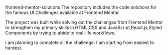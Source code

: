 frontend-mentor-solutions
The repository includes the code solutions for the famous UI Challenges available at Frontend Mentor

The project was built while solving out the challenges from Frontend Mentor to strengthen my primary skills in HTML,CSS and JavaScript,React.js,Styled Components by trying to abide to real-life workflows.

I am planning to complete all the challenge. I am starting from easiest to hardest.
